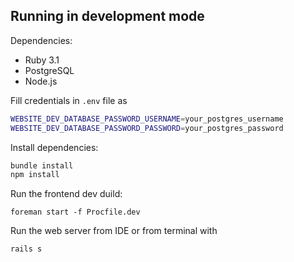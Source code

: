## Running in development mode
Dependencies:

- Ruby 3.1
- PostgreSQL
- Node.js

Fill credentials in `.env` file as
```bash
WEBSITE_DEV_DATABASE_PASSWORD_USERNAME=your_postgres_username
WEBSITE_DEV_DATABASE_PASSWORD_PASSWORD=your_postgres_password
```
Install dependencies:
```bash
bundle install
npm install
```
Run the frontend dev duild:
```
foreman start -f Procfile.dev
```
Run the web server from IDE or from terminal with
```bash
rails s
```
